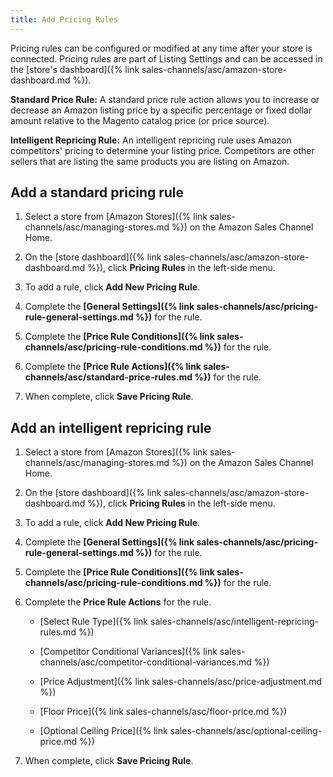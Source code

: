 ```yaml
---
title: Add Pricing Rules
---
```


Pricing rules can be configured or modified at any time after your store is connected. Pricing rules are part of Listing Settings and can be accessed in the [store's dashboard]({% link sales-channels/asc/amazon-store-dashboard.md %}).

**Standard Price Rule:**
A standard price rule action allows you to increase or decrease an Amazon listing price by a specific percentage or fixed dollar amount relative to the Magento catalog price (or price source).

**Intelligent Repricing Rule:**
An intelligent repricing rule uses Amazon competitors' pricing to determine your listing price. Competitors are other sellers that are listing the same products you are listing on Amazon.

## Add a standard pricing rule

1. Select a store from [Amazon Stores]({% link sales-channels/asc/managing-stores.md %}) on the Amazon Sales Channel Home.

1. On the [store dashboard]({% link sales-channels/asc/amazon-store-dashboard.md %}), click **Pricing Rules** in the left-side menu.

1. To add a rule, click **Add New Pricing Rule**.

1. Complete the **[General Settings]({% link sales-channels/asc/pricing-rule-general-settings.md %})** for the rule.

1. Complete the **[Price Rule Conditions]({% link sales-channels/asc/pricing-rule-conditions.md %})** for the rule.

1. Complete the **[Price Rule Actions]({% link sales-channels/asc/standard-price-rules.md %})** for the rule.

1. When complete, click **Save Pricing Rule**.

## Add an intelligent repricing rule

1. Select a store from [Amazon Stores]({% link sales-channels/asc/managing-stores.md %}) on the Amazon Sales Channel Home.

1. On the [store dashboard]({% link sales-channels/asc/amazon-store-dashboard.md %}), click **Pricing Rules** in the left-side menu.

1. To add a rule, click **Add New Pricing Rule**.

1. Complete the **[General Settings]({% link sales-channels/asc/pricing-rule-general-settings.md %})** for the rule.

1. Complete the **[Price Rule Conditions]({% link sales-channels/asc/pricing-rule-conditions.md %})** for the rule.

1. Complete the **Price Rule Actions** for the rule.

    - [Select Rule Type]({% link sales-channels/asc/intelligent-repricing-rules.md %})

    - [Competitor Conditional Variances]({% link sales-channels/asc/competitor-conditional-variances.md %})

    - [Price Adjustment]({% link sales-channels/asc/price-adjustment.md %})

    - [Floor Price]({% link sales-channels/asc/floor-price.md %})

    - [Optional Ceiling Price]({% link sales-channels/asc/optional-ceiling-price.md %})

1. When complete, click **Save Pricing Rule**.
